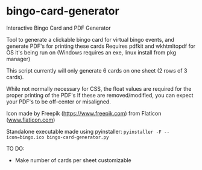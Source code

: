# bingo-card-generator
Interactive Bingo Card and PDF Generator

Tool to generate a clickable bingo card for virtual bingo events, and generate PDF's for printing these cards
Requires pdfkit and wkhtmltopdf for OS it's being run on (Windows requires an exe, linux install from pkg manager)

This script currently will only generate 6 cards on one sheet (2 rows of 3 cards).

While not normally necessary for CSS, the float values are required for the proper printing of the PDF's
If these are removed/modified, you can expect your PDF's to be off-center or misaligned.

Icon made by Freepik (https://www.freepik.com) from Flaticon (www.flaticon.com)

Standalone executable made using pyinstaller:
`pyinstaller -F --icon=bingo.ico bingo-card-generator.py`

TO DO:
- Make number of cards per sheet customizable
